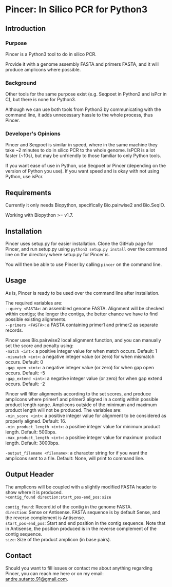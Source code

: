 # Pincer: In Silico PCR for Python3

## Introduction

### Purpose

Pincer is a Python3 tool to do in silico PCR.  

Provide it with a genome assembly FASTA and primers FASTA, and it will produce amplicons where possible.

### Background

Other tools for the same purpose exist (e.g. Seqpoet in Python2 and isPcr in C), but there is none for Python3.

Although we can use both tools from Python3 by communicating with the command line, it adds unnecessary hassle to the whole process, thus Pincer.

### Developer's Opinions

Pincer and Seqpoet is similar in speed, where in the same machine they take ~2 minutes to do in silico PCR to the whole genome. IsPCR is a lot faster (~10s), but may be unfriendly to those familiar to only Python tools.

If you want ease of use in Python, use Seqpoet or Pincer (depending on the version of Python you use). If you want speed and is okay with not using Python, use isPcr.

## Requirements

Currently it only needs Biopython, specifically Bio.pairwise2 and Bio.SeqIO. 

Working with Biopython >= v1.7.

## Installation

Pincer uses setup.py for easier installation. Clone the GitHub page for Pincer, and run setup.py using `python3 setup.py install` over the command line on the directory where setup.py for Pincer is.

You will then be able to use Pincer by calling `pincer` on the command line.

## Usage
As is, Pincer is ready to be used over the command line after installation.

The required variables are:  
`--query <FASTA>`: an assembled genome FASTA. Alignment will be checked within contigs; the longer the contigs, the better chance we have to find possible existing alignments.  
`--primers <FASTA>`: a FASTA containing primer1 and primer2 as separate records.  

Pincer uses Bio.pairwise2 local alignment function, and you can manually set the score and penalty using:  
`-match <int>`: a positive integer value for when match occurs. Default: 1  
`-mismatch <int>`: a negative integer value (or zero) for when mismatch occurs. Default: 0  
`-gap_open <int>`: a negative integer value (or zero) for when gap open occurs. Default: -5  
`-gap_extend <int>`: a negative integer value (or zero) for when gap extend occurs. Default: -2  

Pincer will filter alignments according to the set scores, and produce amplicons where primer1 and primer2 aligned in a contig within possible product length range. 
Amplicons outside of the minimum and maximum product length will not be produced. 
The variables are:  
`-min_score <int>`: a positive integer value for alignment to be considered as properly aligned. Default: 16.  
`-min_product_length <int>`: a positive integer value for minimum product length. Default: 500bps.  
`-max_product_length <int>`: a positive integer value for maximum product length. Default: 3000bps.  

`-output_filename <filename>`: a character string for if you want the amplicons sent to a file. Default: None, will print to command line.  

## Output Header

The amplicons will be coupled with a slightly modified FASTA header to show where it is produced.  
`>contig_found direction:start_pos-end_pos:size`
  
`contig_found`: Record.id of the contig in the genome FASTA.  
`direction`: Sense or Antisense. FASTA sequence is by default Sense, and the reverse complement is Antisense.  
`start_pos-end_pos`: Start and end position in the contig sequence. Note that in Antisense, the position produced is in the reverse complement of the contig sequence.  
`size`: Size of the product amplicon (in base pairs).

## Contact

Should you want to fill issues or contact me about anything regarding Pincer, 
you can reach me here or on my email: andre.sutanto.91@gmail.com.
